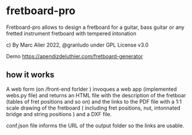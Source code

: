 # fretboard-pro

Fretboard-pro allows to design a fretboard for a guitar, bass guitar or any fretted instrument fretboard with tempered intonation 

c) By Marc Alier 2022, @granludo  under GPL License v3.0

Demo https://apendizdeluthier.com/fretboard-generator 

## how it works

A web form (on /front-end forlder ) invoques a web app (implemented webs.py file) and returns an HTML file with 
the description of the fretboar (tables of fret positions and so on) and the links to the PDF file with a 1:1 scale drawing of the 
fretboard ( including fret positions, nut, intonnated bridge and string positions ) and a DXF file.

conf.json file informs the URL of the output folder so the links are usable.


